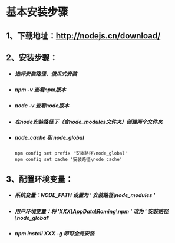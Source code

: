 # 基本安装步骤



## 1、下载地址：http://nodejs.cn/download/



## 2、安装步骤：

- ##### 选择安装路径、傻瓜式安装

- ##### npm -v 查看npm版本

- ##### node -v 查看node版本

- ##### 在node安装路径下（含node_modules文件夹）创建两个文件夹

- ##### node_cache 和 node_global

  ```shell
  npm config set prefix '安装路径\node_global'
  npm config set cache '安装路径\node_cache'
  ```



## 3、配置环境变量：

- ##### 系统变量：NODE_PATH 设置为 ' 安装路径\node_modules '

- ##### 用户环境变量：将 'XXX\AppData\Roming\npm ' 改为  ' 安装路径\node_global'

- ##### npm install XXX -g 即可全局安装